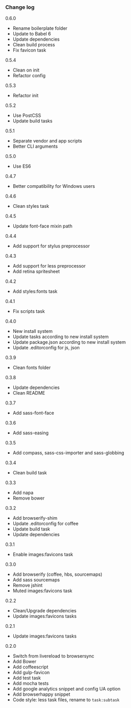 ### Change log

0.6.0

* Rename boilerplate folder
* Update to Babel 6
* Update dependencies
* Clean build process
* Fix favicon task

0.5.4

* Clean on init
* Refactor config

0.5.3

* Refactor init

0.5.2

* Use PostCSS
* Update build tasks

0.5.1

* Separate vendor and app scripts
* Better CLI arguments

0.5.0

* Use ES6

0.4.7

* Better compatibility for Windows users

0.4.6

* Clean styles task

0.4.5

* Update font-face mixin path

0.4.4

* Add support for stylus preprocessor

0.4.3

* Add support for less preprocessor
* Add retina spritesheet

0.4.2

* Add styles:fonts task

0.4.1

* Fix scripts task

0.4.0

* New install system
* Update tasks according to new install system
* Update package.json according to new install system
* Update .editorconfig for js, json

0.3.9

* Clean fonts folder

0.3.8

* Update dependencies
* Clean README

0.3.7

* Add sass-font-face

0.3.6

* Add sass-easing

0.3.5

* Add compass, sass-css-importer and sass-globbing

0.3.4

* Clean build task

0.3.3

* Add napa
* Remove bower

0.3.2

* Add browserify-shim
* Update .editorconfig for coffee
* Update build task
* Update dependencies

0.3.1

* Enable images:favicons task

0.3.0

* Add browserify (coffee, hbs, sourcemaps)
* Add sass sourcemaps
* Remove jshint
* Muted images:favicons task

0.2.2

* Clean/Upgrade dependencies
* Update images:favicons tasks

0.2.1

* Update images:favicons tasks

0.2.0

* Switch from livereload to browsersync
* Add Bower
* Add coffeescript
* Add gulp-favicon
* Add test task
* Add mocha tests
* Add google analytics snippet and config UA option
* Add browserhappy snippet
* Code style: less task files, rename to `task:subtask`
